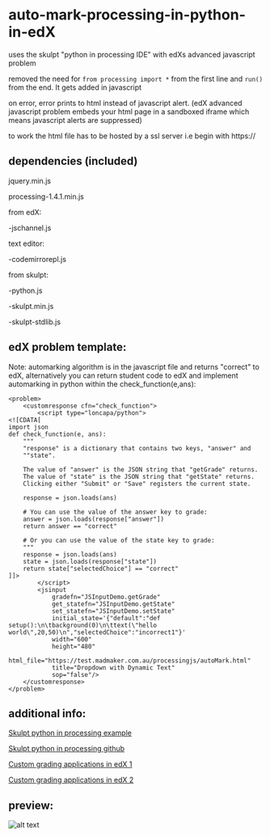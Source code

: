 
# auto-mark-processing-in-python-in-edX

uses the skulpt "python in processing IDE" with edXs advanced javascript problem

removed the need for ```from processing import *``` from the first line and ```run()``` from the end. It gets added in javascript

on error, error prints to html instead of javascript alert. (edX advanced javascript problem embeds your html page in a sandboxed iframe which means javascript alerts are suppressed)

to work the html file has to be hosted by a ssl server i.e begin with https://

## dependencies (included)

jquery.min.js

processing-1.4.1.min.js

from edX:

-jschannel.js

text editor:

-codemirrorepl.js

from skulpt:

-python.js

-skulpt.min.js

-skulpt-stdlib.js



## edX problem template:

Note: automarking algorithm is in the javascript file and returns "correct" to edX, alternatively you can return student code to edX and implement automarking in python within the check_function(e,ans):

```
<problem>
    <customresponse cfn="check_function">
        <script type="loncapa/python">
<![CDATA[
import json
def check_function(e, ans):
    """
    "response" is a dictionary that contains two keys, "answer" and
    ""state".

    The value of "answer" is the JSON string that "getGrade" returns.
    The value of "state" is the JSON string that "getState" returns.
    Clicking either "Submit" or "Save" registers the current state.

    response = json.loads(ans)

    # You can use the value of the answer key to grade:
    answer = json.loads(response["answer"])
    return answer == "correct"

    # Or you can use the value of the state key to grade:
    """
    response = json.loads(ans)
    state = json.loads(response["state"])
    return state["selectedChoice"] == "correct"
]]>
        </script>
        <jsinput
            gradefn="JSInputDemo.getGrade"
            get_statefn="JSInputDemo.getState"
            set_statefn="JSInputDemo.setState"
            initial_state='{"default":"def setup():\n\tbackground(0)\n\ttext(\"hello world\",20,50)\n","selectedChoice":"incorrect1"}'
            width="600"
            height="480"
            html_file="https://test.madmaker.com.au/processingjs/autoMark.html"
            title="Dropdown with Dynamic Text"
            sop="false"/>
    </customresponse>
</problem>
```
## additional info:

[Skulpt python in processing example](http://www.skulpt.org/static/proctest.html)

[Skulpt python in processing github](https://github.com/skulpt/skulpt/wiki/Skulpt-Processing)

[Custom grading applications in edX 1](http://edx.readthedocs.io/projects/edx-developer-guide/en/latest/extending_platform/javascript.html)

[Custom grading applications in edX 2](http://edx.readthedocs.io/projects/edx-partner-course-staff/en/latest/exercises_tools/custom_javascript.html)

## preview:

![alt text](
https://challenge.madmaker.com.au/asset-v1:USYD+MM18e+2018+type@asset+block@automarkpics.jpg)

